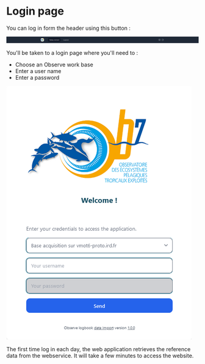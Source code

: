 # Login page

You can log in form the header using this button : 

![image](../img/header.png)

 
You'll be taken to a login page where you'll need to :
- Choose an Observe work base
- Enter a user name
- Enter a password 

![image](../img/login.png)


The first time log in each day, the web application retrieves the reference data from the webservice. It will take a few minutes to access the website.
